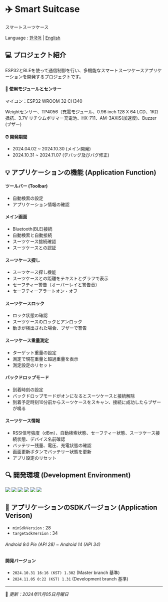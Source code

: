 # ✈️  Smart Suitcase
スマートスーツケース

Language :
[한국어](/README.md) | [English](/lang/README_EN.md)

## 💻 プロジェクト紹介
ESP32とBLEを使って通信制御を行い、多機能なスマートスーツケースアプリケーションを開発するプロジェクトです。

#### 🧷 使用モジュールとセンサー
マイコン：ESP32 WROOM 32 CH340

Weightセンサー、TP4056（充電モジュール、0.96 inch 128 X 64 LCD、1KΩ 抵抗、3.7V リチウムポリマー充電池、HX-711、AM-3AXIS(加速度)、Buzzer (ブザー)

#### ⏰ 開発期間
- 2024.04.02 ~ 2024.10.30 (メイン開発)
- 2024.10.31 ~ 2024.11.07 (デバッグ及びバグ修正)

## 💡 アプリケーションの機能 (Application Function)
#### ツールバー (Toolbar)
- 自動検索の設定
- アプリケーション情報の確認
#### メイン画面
- Bluetooth(BLE)接続
- 自動検索と自動接続
- スーツケース接続確認
- スーツケースとの認証
#### スーツケース探し
- スーツケース探し機能
- スーツケースとの距離をテキストとグラフで表示
- セーフティー警告（オーバーレイと警告音）
- セーフティーアラートオン・オフ
#### スーツケースロック
- ロック状態の確認
- スーツケースのロックとアンロック
- 動きが検出された場合、ブザーで警告
#### スーツケース重量測定
- ターゲット重量の設定
- 測定で現在重量と超過重量を表示
- 測定設定のリセット
#### バックドロップモード
- 到着時刻の設定
- バックドロップモードがオンになるとスーツケースと接続解除
- 到着予定時刻10分前からスーツケースをスキャン、接続に成功したらブザーが鳴る
#### スーツケース情報
- RSSI信号強度（dBm）、自動検索状態、セーフティー状態、スーツケース接続状態、デバイス名前確認
- バッテリー残量、電圧、充電状態の確認
- 画面更新ボタンでバッテリー状態を更新
- アプリ設定のリセット

## 🔍 開発環境 (Development Environment)
<img src="https://img.shields.io/badge/Android Studio%20-3DDC84?style=flat&logo=Android&logoColor=white"/>  <img src="https://img.shields.io/badge/Arduino%20-00878F?style=flat&logo=Arduino&logoColor=white"/>  <img src="https://img.shields.io/badge/C %20-A8B9CC?style=flat&logo=C&logoColor=white"/> <img src="https://img.shields.io/badge/Java %20-007396?style=flat&logo=Java&logoColor=white"/> <img src="https://img.shields.io/badge/Git %20-F05032?style=flat&logo=Git&logoColor=white"/> <img src="https://img.shields.io/badge/Github %20-181717?style=flat&logo=Github&logoColor=white"/>

## 📲 アプリケーションのSDKバージョン (Application Verison)
- `minSdkVersion` : 28
- `targetSdkVersion` : 34

###### *Android 9.0 Pie (API 28) ~ Android 14 (API 34)* 

#### 開発バージョン
- `2024.10.31 16:16 (KST) 1.302` (Master branch 基準)<br>
- `2024.11.05 0:22 (KST) 1.31` (Development branch 基準)

------
📌 *更新：2024年11月05日月曜日*
